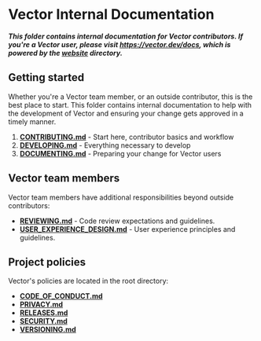 # Vector Internal Documentation

**_This folder contains internal documentation for Vector contributors. If
you're a Vector user, please visit <https://vector.dev/docs>, which is powered by
the [website](../website) directory._**

## Getting started

Whether you're a Vector team member, or an outside contributor, this is the best
place to start. This folder contains internal documentation to help with the
development of Vector and ensuring your change gets approved in a timely manner.

1. **[CONTRIBUTING.md](CONTRIBUTING.md)** - Start here, contributor basics and workflow
2. **[DEVELOPING.md](DEVELOPING.md)** - Everything necessary to develop
3. **[DOCUMENTING.md](DOCUMENTING.md)** - Preparing your change for Vector users

## Vector team members

Vector team members have additional responsibilities beyond outside
contributors:

- **[REVIEWING.md](REVIEWING.md)** - Code review expectations and guidelines.
- **[USER_EXPERIENCE_DESIGN.md](USER_EXPERIENCE_DESIGN.md)** - User experience
  principles and guidelines.

## Project policies

Vector's policies are located in the root directory:

- **[CODE_OF_CONDUCT.md](../CODE_OF_CONDUCT.md)**
- **[PRIVACY.md](../PRIVACY.md)**
- **[RELEASES.md](../RELEASES.md)**
- **[SECURITY.md](../SECURITY.md)**
- **[VERSIONING.md](../VERSIONING.md)**
